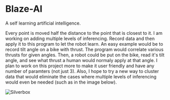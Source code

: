 # Blaze-AI
A self learning artificial intelligence. 

Every point is moved half the distance to the point that is closest to it.
I am working on adding multiple levels of inferencing. Record data and then apply it to this program to let the robot learn.
An easy example would be to record tilt angle on a bike with thrust. The program would correlate various thrusts for given angles.
Then, a robot could be put on the bike, read it's tilt angle, and see what thrust a human would normaly apply at that angle. 
I plan to work on this project more to make it user friendly and have any number of paramters (not just 3). Also, I hope to
try a new way to cluster data that would eliminate the cases where multiple levels of inferencing would even be needed (such as in the image below).

![Silverbox](https://github.com/BryceP-44/Blaze-AI/blob/main/Screenshot%202022-02-03%20171050.png)
